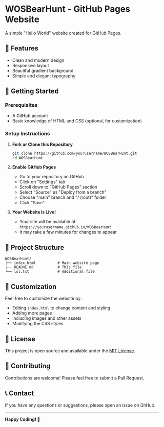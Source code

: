 # WOSBearHunt - GitHub Pages Website

A simple "Hello World" website created for GitHub Pages.

## 🌟 Features

- Clean and modern design
- Responsive layout
- Beautiful gradient background
- Simple and elegant typography

## 🚀 Getting Started

### Prerequisites

- A GitHub account
- Basic knowledge of HTML and CSS (optional, for customization)

### Setup Instructions

1. **Fork or Clone this Repository**
   ```bash
   git clone https://github.com/yourusername/WOSBearHunt.git
   cd WOSBearHunt
   ```

2. **Enable GitHub Pages**
   - Go to your repository on GitHub
   - Click on "Settings" tab
   - Scroll down to "GitHub Pages" section
   - Select "Source" as "Deploy from a branch"
   - Choose "main" branch and "/ (root)" folder
   - Click "Save"

3. **Your Website is Live!**
   - Your site will be available at: `https://yourusername.github.io/WOSBearHunt`
   - It may take a few minutes for changes to appear

## 📁 Project Structure

```
WOSBearHunt/
├── index.html          # Main website page
├── README.md           # This file
└── lol.txt             # Additional file
```

## 🎨 Customization

Feel free to customize the website by:

- Editing `index.html` to change content and styling
- Adding more pages
- Including images and other assets
- Modifying the CSS styles

## 📝 License

This project is open source and available under the [MIT License](LICENSE).

## 🤝 Contributing

Contributions are welcome! Please feel free to submit a Pull Request.

## 📞 Contact

If you have any questions or suggestions, please open an issue on GitHub.

---

**Happy Coding! 🎉**
